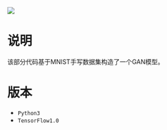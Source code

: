 ![](https://raw.githubusercontent.com/NELSONZHAO/zhihu/master/mnist_gan/gan_examples.png)

# 说明

该部分代码基于MNIST手写数据集构造了一个GAN模型。

# 版本

- ```Python3```
- ```TensorFlow1.0```
